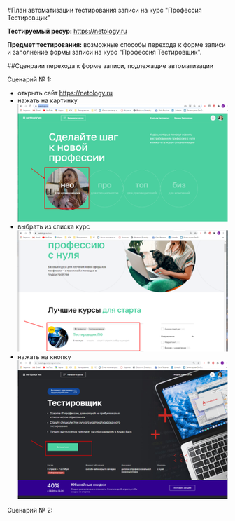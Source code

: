 #План автоматизации тестирования записи на курс "Профессия Тестировщик"

**Тестируемый ресур:** https://netology.ru

**Предмет тестирования:** возможные способы перехода к форме записи и заполнение формы записи на курс "Профессия Тестировщик".

##Сценраии перехода к форме записи, подлежащие автоматизации

Сценарий № 1:

- открыть сайт https://netology.ru
- нажать на картинку ![НЕО для начинающих](https://github.com/Kolobokes/Lecture_24_Task_1/blob/master/pictures/Screenshot_8.png "НЕО для начинающих")
- выбрать из списка курс ![Тестировщик ПО](https://github.com/Kolobokes/Lecture_24_Task_1/blob/master/pictures/Screenshot_9.png "Тестировщик ПО")
- нажать на кнопку ![Записаться](https://github.com/Kolobokes/Lecture_24_Task_1/blob/master/pictures/Screenshot_10.png "Записаться")

Сценарий № 2:





